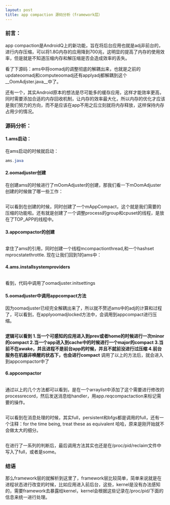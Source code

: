 ```yaml
---
layout: post
title: app compaction 源码分析（framework层）
---
```

### 前言：
app compaction是AndroidQ上的新功能，旨在将后台应用也就是adj非前台的，进行内存压缩，可以将1.8G内存的应用降到700兆，这明显的提高了内存的使用效率，但是就是不知道压缩内存和解压缩是否会造成效率的丢失。

看了下源码：ams中将oomadj的调整彻底的解耦出来，也就是之前的updateoomadj和computeoomadj还有applyadj都解耦到这个__OomAdjster.java__中了。

还有一个，其实Android原本的想法是尽可能多的缓存应用，这样才能效率更高，同时需要添加合适的内存回收机制，让内存的效率最大化，所以内存的优化才应该是我们努力的方向，而不是应该在app不用之后立刻就将内存释放，这样保持内存占用少的情况。

### 源码分析：
#### 1.ams启动：
在ams启动的时候就启动：
```JAVA
ams.java

```
#### 2.oomadjuster创建
在创建ams的时候进行了mOomAdjuster的创建，那我们看一下mOomAdjuster创建的时候做了哪一些工作：
```JAVA

```
可以看到在创建的时候，同时创建了一个mAppCompact，这个就是我们需要的压缩的功能啦。还有就是创建了一个调整process的group和cpuset的线程，是放在了TOP_APP的线程中。
#### 3.appcompactor的创建
```JAVA

```
拿住了ams的引用，同时创建一个线程mcompactionthread,和一个hashset mprocstatethrottle.
现在让我们回到1的ams中：
#### 4.ams.installsystemproviders
```java

```
看到，代码中调用了oomadjuster.initsettings
#### 5.oomadjuster中调用appcompact方法
因为oomadjuster已经完全解耦出来了，所以就不赘述ams中的adj的计算和过程了，可以看到，在applyoomadjlocked方法中，会调用到appcompact进行压缩。
```JAVA

```
__逻辑可以看到
1.当一个可感知的应用进入到prev或者home的时候进行一次minor的compact
2.当一个app进入到cache中的时候进行一个major的compact
3.当前不在awake，并且进程不是前台app的时候，并且不就前没进行过压缩
4.前台服务在机器非唤醒的状态下，也会进行compact__
调用了以上的方法后，就会进入到appcompactor中了
#### 6.appcompactor
```JAVA
```
通过以上的几个方法都可以看到，是在一个arraylist中添加了这个需要进行修改的processrecord，然后发送消息给handler，用app.reqcompactaction来标记需要的操作。
```JAVA
```
可以看到在消息处理的时候，其实full，persistent和bfgs都是调用的full，还有一个注释：for the time being, treat these as equivalent
哈哈，原来是刚开始就不会做太大的细分。
```JAVA
```
在进行了一系列的判断后，最后调用方法其实也还是在/proc/pid/reclaim文件中写入了full，或者是some。

### 结语
那么framework层的就解析到这里了，framework层比较简单，简单来说就是在进程状态进行改变的时候，比如应用进入前后台，这些，kernel是没有办法感知的，需要framework去暴露给kernel，kernel会根据这些记录在/proc/pid/下面的信息来统一进行处理。



